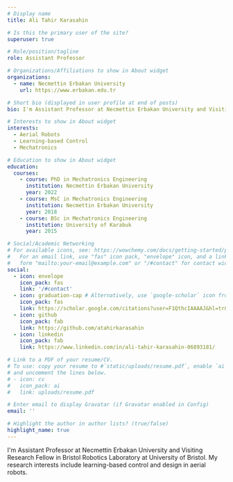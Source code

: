 ```yaml
---
# Display name
title: Ali Tahir Karasahin

# Is this the primary user of the site?
superuser: true

# Role/position/tagline
role: Assistant Professor

# Organizations/Affiliations to show in About widget
organizations:
  - name: Necmettin Erbakan University
    url: https://www.erbakan.edu.tr

# Short bio (displayed in user profile at end of posts)
bio: I'm Assistant Professor at Necmettin Erbakan University and Visiting Research Fellow in Bristol Robotics Laboratory at University of Bristol. My research interests include learning-based control and design in aerial robots.

# Interests to show in About widget
interests:
  - Aerial Robots
  - Learning-based Control
  - Mechatronics

# Education to show in About widget
education:
  courses:
    - course: PhD in Mechatronics Engineering
      institution: Necmettin Erbakan University
      year: 2022
    - course: MsC in Mechatronics Engineering
      institution: Necmettin Erbakan University
      year: 2018
    - course: BSc in Mechatronics Engineering
      institution: University of Karabuk
      year: 2015

# Social/Academic Networking
# For available icons, see: https://wowchemy.com/docs/getting-started/page-builder/#icons
#   For an email link, use "fas" icon pack, "envelope" icon, and a link in the
#   form "mailto:your-email@example.com" or "/#contact" for contact widget.
social:
  - icon: envelope
    icon_pack: fas
    link: '/#contact'
  - icon: graduation-cap # Alternatively, use `google-scholar` icon from `ai` icon pack
    icon_pack: fas
    link: https://scholar.google.com/citations?user=F1QthcIAAAAJ&hl=tr&oi=ao
  - icon: github
    icon_pack: fab
    link: https://github.com/atahirkarasahin
  - icon: linkedin
    icon_pack: fab
    link: https://www.linkedin.com/in/ali-tahir-karasahin-06893181/

# Link to a PDF of your resume/CV.
# To use: copy your resume to #`static/uploads/resume.pdf`, enable `ai` icons in #`params.toml`,
# and uncomment the lines below.
# - icon: cv
#   icon_pack: ai
#   link: uploads/resume.pdf

# Enter email to display Gravatar (if Gravatar enabled in Config)
email: ''

# Highlight the author in author lists? (true/false)
highlight_name: true
---
```


I'm Assistant Professor at Necmettin Erbakan University and Visiting Research Fellow in Bristol Robotics Laboratory at University of Bristol. My research interests include learning-based control and design in aerial robots.
